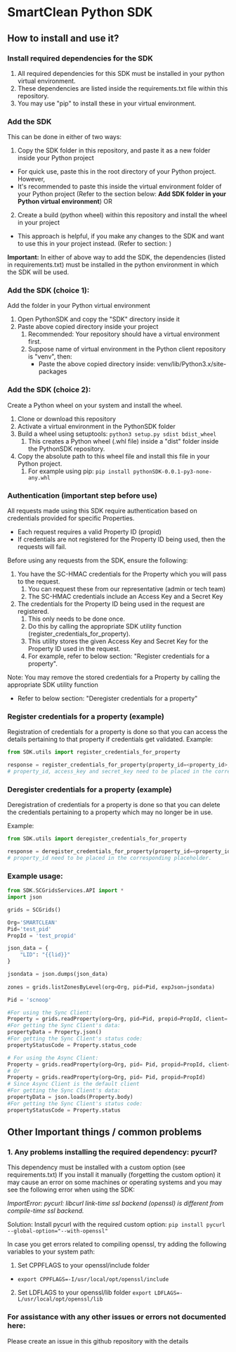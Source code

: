 # SmartClean Python SDK

## How to install and use it?

### Install required dependencies for the SDK
1. All required dependencies for this SDK must be installed in your python virtual environment.
2. These dependencies are listed inside the requirements.txt file within this repository. 
3. You may use "pip" to install these in your virtual environment. 

### Add the SDK
This can be done in either of two ways:
1. Copy the SDK folder in this repository, and paste it as a new folder inside your Python project
- For quick use, paste this in the root directory of your Python project. However, 
- It's recommended to paste this inside the virtual environment folder of your Python project
  (Refer to the section below: **Add SDK folder in your Python virtual environment**)
OR
2. Create a build (python wheel) within this repository and install the wheel in your project
- This approach is helpful, if you make any changes to the SDK and want to use this in your project instead.
  (Refer to section: )

**Important:** In either of above way to add the SDK, the dependencies (listed in requirements.txt) 
must be installed in the python environment in which the SDK will be used.

### Add the SDK (choice 1): 
Add the folder in your Python virtual environment

1. Open PythonSDK and copy the "SDK" directory inside it
2. Paste above copied directory inside your project 
   1. Recommended: Your repository should have a virtual environment first. 
   2. Suppose name of virtual environment in the Python client repository is "venv", then:
      - Paste the above copied directory inside: venv/lib/Python3.x/site-packages

### Add the SDK (choice 2):
Create a Python wheel on your system and install the wheel.

1. Clone or download this repository
2. Activate a virtual environment in the PythonSDK folder
3. Build a wheel using setuptools: `python3 setup.py sdist bdist_wheel`
   1. This creates a Python wheel (.whl file) inside a "dist" folder inside the PythonSDK repository.
4. Copy the absolute path to this wheel file and install this file in your Python project.
   1. For example using pip: `pip install pythonSDK-0.0.1-py3-none-any.whl`

### Authentication (important step before use)
All requests made using this SDK require authentication based on credentials provided for specific Properties.
- Each request requires a valid Property ID (propid)
- If credentials are not registered for the Property ID being used, then the requests will fail.

Before using any requests from the SDK, ensure the following:
1. You have the SC-HMAC credentials for the Property which you will pass to the request.
   1. You can request these from our representative (admin or tech team)
   2. The SC-HMAC credentials include an Access Key and a Secret Key
2. The credentials for the Property ID being used in the request are registered. 
   1. This only needs to be done once.
   2. Do this by calling the appropriate SDK utility function (register_credentials_for_property).
   3. This utility stores the given Access Key and Secret Key for the Property ID used in the request.
   4. For example, refer to below section: "Register credentials for a property".
   
Note: You may remove the stored credentials for a Property by calling the appropriate SDK utility function
- Refer to below section: "Deregister credentials for a property"

### Register credentials for a property (example)
Registration of credentials for a property is done so that you can access the details pertaining to that property if credentials get validated.
Example:
```python
from SDK.utils import register_credentials_for_property

response = register_credentials_for_property(property_id=<property_id>, access_key=<access_key>, secret_key=<secret_key>)
# property_id, access_key and secret_key need to be placed in the corresponding placeholders.
```

### Deregister credentials for a property (example)
Deregistration of credentials for a property is done so that you can delete the credentials pertaining to a property which may no longer be in use.

Example:
```python
from SDK.utils import deregister_credentials_for_property

response = deregister_credentials_for_property(property_id=<property_id>)
# property_id need to be placed in the corresponding placeholder.

```


### Example usage:
```python
from SDK.SCGridsServices.API import *
import json

grids = SCGrids()

Org='SMARTCLEAN'
Pid='test_pid'
PropId = 'test_propid'

json_data = {
    "LID": "{{lid}}"
}

jsondata = json.dumps(json_data)
 
zones = grids.listZonesByLevel(org=Org, pid=Pid, expJson=jsondata)

Pid = 'scnoop'

#For using the Sync Client:
Property = grids.readProperty(org=Org, pid=Pid, propid=PropId, client='Sync')
#For getting the Sync Client's data:
propertyData = Property.json()  
#For getting the Sync Client's status code:
propertyStatusCode = Property.status_code

# For using the Async Client:
Property = grids.readProperty(org=Org, pid= Pid, propid=PropId, client='Async')
# Or
Property = grids.readProperty(org=Org, pid= Pid, propid=PropId)
# Since Async Client is the default client
#For getting the Sync Client's data:
propertyData = json.loads(Property.body)
#For getting the Sync Client's status code:
propertyStatusCode = Property.status
```

## Other Important things / common problems
### 1. Any problems installing the required dependency: pycurl?
This dependency must be installed with a custom option (see requirements.txt) 
If you install it manually (forgetting the custom option) it may cause an error on
some machines or operating systems and you may see the following error when using the SDK:

_ImportError: pycurl: libcurl link-time ssl backend (openssl) is different from compile-time ssl backend._

Solution:
Install pycurl with the required custom option: `pip install pycurl --global-option="--with-openssl"`

In case you get errors related to compiling openssl, try adding the following variables to your system path:
1. Set CPPFLAGS to your openssl/include folder
- `export CPPFLAGS=-I/usr/local/opt/openssl/include`
2. Set LDFLAGS to your openssl/lib folder
`export LDFLAGS=-L/usr/local/opt/openssl/lib`

### For assistance with any other issues or errors not documented here: 
Please create an issue in this github repository with the details
